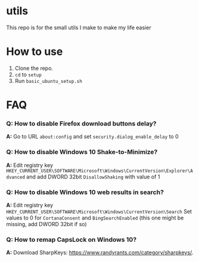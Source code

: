 # utils

This repo is for the small utils I make to make my life easier


# How to use
1. Clone the repo.
2. `cd` to `setup`
3. Run `basic_ubuntu_setup.sh`


# FAQ

### **Q: How to disable Firefox download buttons delay?**

**A:** Go to URL `about:config` and set `security.dialog_enable_delay` to 0



### **Q: How to disable Windows 10 Shake-to-Minimize?**

**A:** Edit registry key `HKEY_CURRENT_USER\SOFTWARE\Microsoft\Windows\CurrentVersion\Explorer\Advanced` and add DWORD 32bit `DisallowShaking` with value of 1



### **Q: How to disable Windows 10 web results in search?**

**A:** Edit registry key `HKEY_CURRENT_USER\SOFTWARE\Microsoft\Windows\CurrentVersion\Search` Set values to 0 for `CortanaConsent` and `BingSearchEnabled` (this one might be missing, add DWORD 32bit if so)

### **Q: How to remap CapsLock on Windows 10?**
**A:** Download SharpKeys: https://www.randyrants.com/category/sharpkeys/. 
